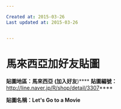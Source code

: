 ```yaml
---

Created at: 2015-03-26
Last updated at: 2015-03-26


---
```


# 馬來西亞加好友貼圖


****貼圖地區：馬來西亞**** **(加入好友**)****
**貼圖編號：**<http://line.naver.jp/R/shop/detail/3307>****

**貼圖名稱：Let's Go to a Movie**

